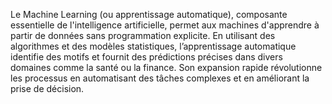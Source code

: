 Le Machine Learning (ou apprentissage automatique), composante essentielle de l'intelligence artificielle, permet aux machines d'apprendre à partir de données sans programmation explicite. 
En utilisant des algorithmes et des modèles statistiques, l’apprentissage automatique identifie des motifs et fournit des prédictions précises dans divers domaines comme la santé ou la finance. 
Son expansion rapide révolutionne les processus en automatisant des tâches complexes et en améliorant la prise de décision.
